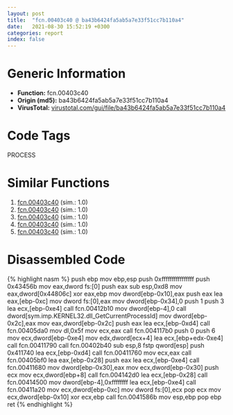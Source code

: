 ```yaml
---
layout: post
title:  "fcn.00403c40 @ ba43b6424fa5ab5a7e33f51cc7b110a4"
date:   2021-08-30 15:52:19 +0300
categories: report
index: false
---
```


# Generic Information
- **Function:** fcn.00403c40
- **Origin (md5):** ba43b6424fa5ab5a7e33f51cc7b110a4
- **VirusTotal:** [virustotal.com/gui/file/ba43b6424fa5ab5a7e33f51cc7b110a4][virustotal_ref]

# Code Tags
<span class="tag" id="PROCESS">PROCESS</span>


# Similar Functions

1. [fcn.00403c40][similar_1_ref] (sim.: 1.0)
2. [fcn.00403c40][similar_2_ref] (sim.: 1.0)
3. [fcn.00403c40][similar_3_ref] (sim.: 1.0)
4. [fcn.00403c40][similar_4_ref] (sim.: 1.0)
5. [fcn.00403c40][similar_5_ref] (sim.: 1.0)


# Disassembled Code

{% highlight nasm %}
push ebp
mov ebp,esp
push 0xffffffffffffffff
push 0x43456b
mov eax,dword fs:[0]
push eax
sub esp,0xd8
mov eax,dword[0x44806c]
xor eax,ebp
mov dword[ebp-0x10],eax
push eax
lea eax,[ebp-0xc]
mov dword fs:[0],eax
mov dword[ebp-0x34],0
push 1
push 3
lea ecx,[ebp-0xe4]
call fcn.00412b10
mov dword[ebp-4],0
call dword[sym.imp.KERNEL32.dll_GetCurrentProcessId]
mov dword[ebp-0x2c],eax
mov eax,dword[ebp-0x2c]
push eax
lea ecx,[ebp-0xd4]
call fcn.00405da0
mov dl,0x5f
mov ecx,eax
call fcn.004117b0
push 0
push 6
mov ecx,dword[ebp-0xe4]
mov edx,dword[ecx+4]
lea ecx,[ebp+edx-0xe4]
call fcn.00411790
call fcn.00402b40
sub esp,8
fstp qword[esp]
push 0x411740
lea ecx,[ebp-0xd4]
call fcn.00411760
mov ecx,eax
call fcn.00405bf0
lea eax,[ebp-0x28]
push eax
lea ecx,[ebp-0xe4]
call fcn.00411680
mov dword[ebp-0x30],eax
mov ecx,dword[ebp-0x30]
push ecx
mov ecx,dword[ebp+8]
call fcn.004142d0
lea ecx,[ebp-0x28]
call fcn.00414500
mov dword[ebp-4],0xffffffff
lea ecx,[ebp-0xe4]
call fcn.00411a20
mov ecx,dword[ebp-0xc]
mov dword fs:[0],ecx
pop ecx
mov ecx,dword[ebp-0x10]
xor ecx,ebp
call fcn.0041586b
mov esp,ebp
pop ebp
ret 
{% endhighlight %}


[similar_1_ref]: /report/fcn.00403c40@5e50a67c7e8dbb50c23acbc92eb08f0e
[similar_2_ref]: /report/fcn.00403c40@143c2afed0cb206e05faa28fca4f35ef
[similar_3_ref]: /report/fcn.00403c40@2f0ae69ca654ab3ba5da77fc0059c2e5
[similar_4_ref]: /report/fcn.00403c40@114b798bcd6c8d19f121c452bc20962c
[similar_5_ref]: /report/fcn.00403c40@c0371bf2f84d37acabd30e547b4cc5fa
[virustotal_ref]: https://www.virustotal.com/gui/file/ba43b6424fa5ab5a7e33f51cc7b110a4